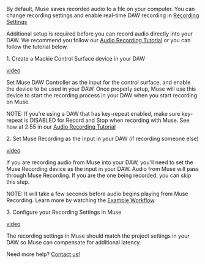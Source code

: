 By default, Muse saves recorded audio to a file on your computer. You can change recording settings and enable real-time DAW recording in [Recording Settings](museapp://session-settings/recording)

Additional setup is required before you can record audio directly into your DAW. We recommend you follow our [Audio Recording Tutorial](https://www.youtube.com/watch?v=8EnY17wy3Vg) or you can follow the tutorial below.

1\. Create a Mackie Control Surface device in your DAW 

[video](https://www.youtube.com/embed/8EnY17wy3Vg?start=152)


Set Muse DAW Controller as the input for the control surface, and enable the device to be used in your DAW. Once properly setup, Muse will use this device to start the recording process in your DAW when you start recording on Muse.

NOTE: If you're using a DAW that has key-repeat enabled, make sure key-repeat is DISABLED for Record and Stop when recording with Muse. See how at 2:55 in our [Audio Recording Tutorial](https://www.youtube.com/watch?v=8EnY17wy3Vg&t=175s)

2\. Set Muse Recording as the Input in your DAW (if recording someone else)

[video](https://www.youtube.com/embed/8EnY17wy3Vg?start=133)
 
If you are recording audio from Muse into your DAW, you'll need to set the Muse Recording device as the input in your DAW. Audio from Muse will pass through Muse Recording. If you are the one being recorded, you can skip this step.

NOTE: It will take a few seconds before audio begins playing from Muse Recording. Learn more by watching the [Example Workflow](https://youtu.be/8EnY17wy3Vg?t=35)

3\. Configure your Recording Settings in Muse

[video](https://www.youtube.com/embed/8EnY17wy3Vg?start=199)

The recording settings in Muse should match the project settings in your DAW so Muse can compensate for additional latency.



Need more help? [Contact us!](https://www.musesessions.co/contact)